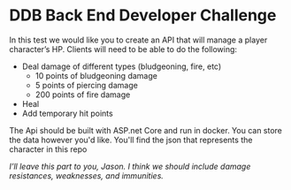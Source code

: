 # DDB Back End Developer Challenge
In this test we would like you to create an API that will manage a player character’s HP. Clients will need to be able to do the following:
- Deal damage of different types (bludgeoning, fire, etc)
    - 10 points of bludgeoning damage
    - 5 points of piercing damage
    - 200 points of fire damage
- Heal
- Add temporary hit points

The Api should be built with ASP.net Core and run in docker. You can store the data however you'd like. You'll find the json that represents the character in this repo

_I’ll leave this part to you, Jason. I think we should include damage resistances, weaknesses, and immunities._

